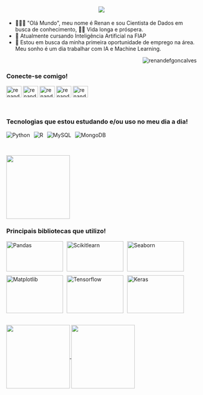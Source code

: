 <h1 align="center">
    <img src="https://readme-typing-svg.herokuapp.com/?font=Righteous&size=35&center=true&vCenter=true&width=500&height=70&duration=4000&lines=Renan+de+França+Gonçalves;"/>
</h1>

- 🧑🏽‍💻 "Olá Mundo", meu nome é Renan e sou Cientista de Dados em busca de conhecimento, 🖖🏽 Vida longa e próspera.
- 🌱 Atualmente cursando Inteligência Artificial na FIAP
- 🔭 Estou em busca da minha primeira oportunidade de emprego na área. Meu sonho é um dia trabalhar com IA e Machine Learning.

<p align="right"> <img src="https://komarev.com/ghpvc/?username=renandefgoncalves&label=Profile%20views&color=DD6387&style=flat" alt="renandefgoncalves"/></p>
<h3 align="left">Conecte-se comigo!</h3>
<p align="left">
<a href="https://linkedin.com/in/renandefgoncalves" target="blank"><img align="center" src="https://raw.githubusercontent.com/rahuldkjain/github-profile-readme-generator/master/src/images/icons/Social/linked-in-alt.svg" alt="renandefgoncalves" height="30" width="40" /></a>
<a href="https://kaggle.com/renandefgoncalves" target="blank"><img align="center" src="https://raw.githubusercontent.com/rahuldkjain/github-profile-readme-generator/master/src/images/icons/Social/kaggle.svg" alt="renandefgoncalves" height="30" width="40" /></a>
<a href="https://stackoverflow.com/users/renandefgoncalves" target="blank"><img align="center" src="https://raw.githubusercontent.com/rahuldkjain/github-profile-readme-generator/master/src/images/icons/Social/stack-overflow.svg" alt="renandefgoncalves" height="30" width="40" /></a>
<a href="https://dev.to/renandefgoncalves" target="blank"><img align="center" src="https://raw.githubusercontent.com/rahuldkjain/github-profile-readme-generator/master/src/images/icons/Social/devto.svg" alt="renandefgoncalves" height="30" width="40" /></a>
<a href="https://instagram.com/renandefgoncalves" target="blank"><img align="center" src="https://raw.githubusercontent.com/rahuldkjain/github-profile-readme-generator/master/src/images/icons/Social/instagram.svg" alt="renandefgoncalves" height="30" width="40" /></a>
</p></br>

### Tecnologias que estou estudando e/ou uso no meu dia a dia!
<p align="left" style="display: flex; flex-wrap: wrap; gap: 10px;">
    <img align="center" alt="Python" src="https://img.shields.io/badge/Python-3776AB?style=for-the-badge"/>
    <img align="center" alt="R" src="https://img.shields.io/badge/R-276DC3?style=for-the-badge"/>
    <img align="center" alt="MySQL" src="https://img.shields.io/badge/MySQL-00718B?style=for-the-badge"/>
    <img align="center" alt="MongoDB" src="https://img.shields.io/badge/MongoDB-4EA94B?style=for-the-badge"/>    
</p><br>

<img align="center" src="https://github-readme-stats.vercel.app/api/top-langs/?username=renandefgoncalves&size_weight=0.5&count_weight=0.5&theme=dracula" style="height:12em;"></br>

### Principais bibliotecas que utilizo!
<p align="left" style="display: flex; flex-wrap: wrap; gap: 10px;">
  <img align="center" alt="Pandas" height="80" width="150" src="https://cdn.jsdelivr.net/gh/devicons/devicon@latest/icons/pandas/pandas-original-wordmark.svg"/>
  <img align="center" alt="Scikitlearn" height="80" width="150" src="https://cdn.jsdelivr.net/gh/devicons/devicon@latest/icons/scikitlearn/scikitlearn-original.svg"/>
  <img align="center" alt="Seaborn" height="80" width="150" src="https://seaborn.pydata.org/_images/logo-mark-lightbg.svg"/> 
  <img align="center" alt="Matplotlib" height="100" width="150" src="https://cdn.jsdelivr.net/gh/devicons/devicon@latest/icons/matplotlib/matplotlib-original-wordmark.svg" />
  <img align="center" alt="Tensorflow" height="100" width="150" src="https://cdn.jsdelivr.net/gh/devicons/devicon@latest/icons/tensorflow/tensorflow-original-wordmark.svg"/>         
  <img align="center" alt="Keras" height="100" width="150" src="https://cdn.jsdelivr.net/gh/devicons/devicon@latest/icons/keras/keras-original-wordmark.svg" />                   
</p><br>
    
<div>
    <a href="https://github.com/renandefgoncalves">
    <img align="center" src="https://github-readme-stats.vercel.app/api?username=renandefgoncalves&show_icons=true&theme=dracula" style="height:12em;">
    <img align="center" src="https://github-readme-streak-stats.herokuapp.com/?user=renandefgoncalves&show_icons=true&theme=dracula" style="height:12em;"/></p>
</div>
